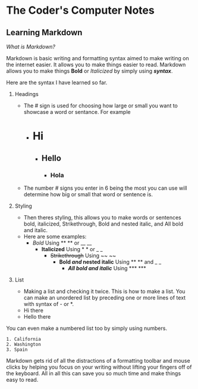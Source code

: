 # The Coder's Computer Notes

## Learning Markdown

*What is Markdown?*

Markdown is basic writing and formatting syntax aimed to make writing on the internet easier. It allows you to make things easier to read. Markdown allows you to make things **Bold** or *Italicized* by simply using ***syntax***.

Here are the syntax I have learned so far.

1. Headings
    - The # sign is used for choosing how large or small you want to showcase a word or sentance. For example
      - # Hi
        - ## Hello
           - ### Hola
   - The number # signs you enter in 6 being the most you can use will determine how big or small that word or sentence is.
   
 2. Styling
    - Then theres styling, this allows you to make words or sentences bold, italicized, Strikethrough, Bold and nested italic, and All bold and italic. 
    - Here are some examples:
      - *Bold* Using ** ** or __ __
        - **Italicized** Using * * or _ _ 
          - ~~Strikethrough~~ Using ~~ ~~
            - **Bold _and_ nested italic** Using ** ** and _ _
               - ***All bold and italic*** Using *** ***

3. List
    - Making a list and checking it twice. This is how to make a list. You can make an unordered list by preceding one or more lines of text with syntax of - or *.
    - Hi there
    * Hello there
    
 You can even make a numbered list too by simply using numbers.
 
    1. California
    2. Washington
    3. Spain
    
Markdown gets rid of all the distractions of a formatting toolbar and mouse clicks by helping you focus on your writing without lifting your fingers off of the keyboard. All in all this can save you so much time and make things easy to read.
